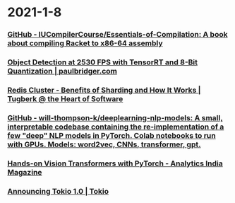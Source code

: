 
# 2021-1-8

### [GitHub - IUCompilerCourse/Essentials-of-Compilation: A book about compiling Racket to x86-64 assembly](https://github.com/IUCompilerCourse/Essentials-of-Compilation)

### [Object Detection at 2530 FPS with TensorRT and 8-Bit Quantization | paulbridger.com](https://paulbridger.com/posts/tensorrt-object-detection-quantized/)

### [Redis Cluster - Benefits of Sharding and How It Works | Tugberk @ the Heart of Software](https://www.tugberkugurlu.com/archive/redis-cluster-benefits-of-sharding-and-how-it-works)

### [GitHub - will-thompson-k/deeplearning-nlp-models: A small, interpretable codebase containing the re-implementation of a few "deep" NLP models in PyTorch. Colab notebooks to run with GPUs. Models: word2vec, CNNs, transformer, gpt.](https://github.com/will-thompson-k/deeplearning-nlp-models)

### [Hands-on Vision Transformers with PyTorch - Analytics India Magazine](https://analyticsindiamag.com/hands-on-vision-transformers-with-pytorch/)

### [Announcing Tokio 1.0 | Tokio](https://tokio.rs/blog/2020-12-tokio-1-0)